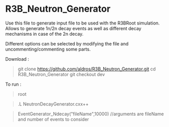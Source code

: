 # R3B_Neutron_Generator

Use this file to generate input file to be used with the R3BRoot simulation. Allows to generate 1n/2n decay events as well as different decay mechanisms in case of the 2n decay.

Different options can be selected by modifying the file and uncommenting/commenting some parts.

Download :

>git clone https://github.com/aldros/R3B_Neutron_Generator.git
>cd R3B_Neutron_Generator
>git checkout dev

To run : 

>root

>.L NeutronDecayGenerator.cxx++

>EventGenerator_Ndecay("fileName",10000) //arguments are fileName and number of events to consider
